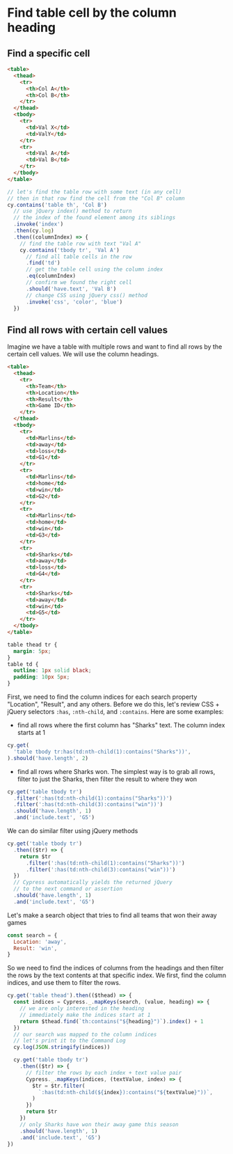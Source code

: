 # Find table cell by the column heading

## Find a specific cell

<!-- fiddle Find the cell by the column heading and row text -->

```html hide
<table>
  <thead>
    <tr>
      <th>Col A</th>
      <th>Col B</th>
    </tr>
  </thead>
  <tbody>
    <tr>
      <td>Val X</td>
      <td>ValY</td>
    </tr>
    <tr>
      <td>Val A</td>
      <td>Val B</td>
    </tr>
  </tbody>
</table>
```

```js
// let's find the table row with some text (in any cell)
// then in that row find the cell from the "Col B" column
cy.contains('table th', 'Col B')
  // use jQuery index() method to return
  // the index of the found element among its siblings
  .invoke('index')
  .then(cy.log)
  .then((columnIndex) => {
    // find the table row with text "Val A"
    cy.contains('tbody tr', 'Val A')
      // find all table cells in the row
      .find('td')
      // get the table cell using the column index
      .eq(columnIndex)
      // confirm we found the right cell
      .should('have.text', 'Val B')
      // change CSS using jQuery css() method
      .invoke('css', 'color', 'blue')
  })
```

<!-- fiddle-end -->

## Find all rows with certain cell values

Imagine we have a table with multiple rows and want to find all rows by the certain cell values. We will use the column headings.

<!-- fiddle Find all rows with certain cell values -->

```html hide
<table>
  <thead>
    <tr>
      <th>Team</th>
      <th>Location</th>
      <th>Result</th>
      <th>Game ID</th>
    </tr>
  </thead>
  <tbody>
    <tr>
      <td>Marlins</td>
      <td>away</td>
      <td>loss</td>
      <td>G1</td>
    </tr>
    <tr>
      <td>Marlins</td>
      <td>home</td>
      <td>win</td>
      <td>G2</td>
    </tr>
    <tr>
      <td>Marlins</td>
      <td>home</td>
      <td>win</td>
      <td>G3</td>
    </tr>
    <tr>
      <td>Sharks</td>
      <td>away</td>
      <td>loss</td>
      <td>G4</td>
    </tr>
    <tr>
      <td>Sharks</td>
      <td>away</td>
      <td>win</td>
      <td>G5</td>
    </tr>
  </tbody>
</table>
```

```css hide
table thead tr {
  margin: 5px;
}
table td {
  outline: 1px solid black;
  padding: 10px 5px;
}
```

First, we need to find the column indices for each search property "Location", "Result", and any others. Before we do this, let's review CSS + jQuery selectors `:has`, `:nth-child`, and `:contains`. Here are some examples:

- find all rows where the first column has "Sharks" text. The column index starts at 1

```js skip
cy.get(
  'table tbody tr:has(td:nth-child(1):contains("Sharks"))',
).should('have.length', 2)
```

- find all rows where Sharks won. The simplest way is to grab all rows, filter to just the Sharks, then filter the result to where they won

```js skip
cy.get('table tbody tr')
  .filter(':has(td:nth-child(1):contains("Sharks"))')
  .filter(':has(td:nth-child(3):contains("win"))')
  .should('have.length', 1)
  .and('include.text', 'G5')
```

We can do similar filter using jQuery methods

```js skip
cy.get('table tbody tr')
  .then(($tr) => {
    return $tr
      .filter(':has(td:nth-child(1):contains("Sharks"))')
      .filter(':has(td:nth-child(3):contains("win"))')
  })
  // Cypress automatically yields the returned jQuery
  // to the next command or assertion
  .should('have.length', 1)
  .and('include.text', 'G5')
```

Let's make a search object that tries to find all teams that won their away games

```js
const search = {
  Location: 'away',
  Result: 'win',
}
```

So we need to find the indices of columns from the headings and then filter the rows by the text contents at that specific index. We first, find the column indices, and use them to filter the rows.

```js
cy.get('table thead').then(($thead) => {
  const indices = Cypress._.mapKeys(search, (value, heading) => {
    // we are only interested in the heading
    // immediately make the indices start at 1
    return $thead.find(`th:contains("${heading}")`).index() + 1
  })
  // our search was mapped to the column indices
  // let's print it to the Command Log
  cy.log(JSON.stringify(indices))

  cy.get('table tbody tr')
    .then(($tr) => {
      // filter the rows by each index + text value pair
      Cypress._.mapKeys(indices, (textValue, index) => {
        $tr = $tr.filter(
          `:has(td:nth-child(${index}):contains("${textValue}"))`,
        )
      })
      return $tr
    })
    // only Sharks have won their away game this season
    .should('have.length', 1)
    .and('include.text', 'G5')
})
```

<!-- fiddle-end -->
